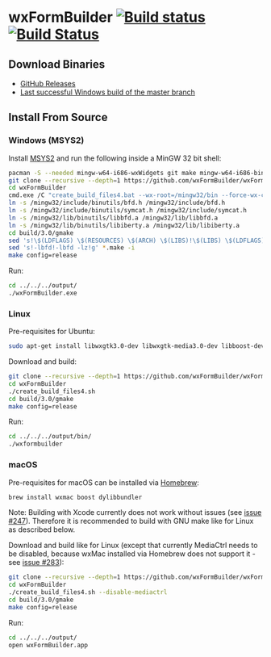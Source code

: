# wxFormBuilder [![Build status](https://ci.appveyor.com/api/projects/status/yxpn19g0st7l9r8x/branch/master?svg=true)](https://ci.appveyor.com/project/jhasse/wxformbuilder-461d5/branch/master) [![Build Status](https://travis-ci.org/wxFormBuilder/wxFormBuilder.svg?branch=master)](https://travis-ci.org/wxFormBuilder/wxFormBuilder)

## Download Binaries

* [GitHub Releases](https://github.com/wxFormBuilder/wxFormBuilder/releases)
* [Last successful Windows build of the master branch](https://ci.appveyor.com/api/projects/jhasse/wxformbuilder-461d5/artifacts/wxFormBuilder_win32.zip?branch=master)

## Install From Source

### Windows (MSYS2)

Install [MSYS2](http://msys2.github.io/) and run the following inside a MinGW 32 bit shell:

```sh
pacman -S --needed mingw-w64-i686-wxWidgets git make mingw-w64-i686-binutils mingw-w64-i686-gcc mingw-w64-i686-boost
git clone --recursive --depth=1 https://github.com/wxFormBuilder/wxFormBuilder
cd wxFormBuilder
cmd.exe /C "create_build_files4.bat --wx-root=/mingw32/bin --force-wx-config --disable-mediactrl"
ln -s /mingw32/include/binutils/bfd.h /mingw32/include/bfd.h
ln -s /mingw32/include/binutils/symcat.h /mingw32/include/symcat.h
ln -s /mingw32/lib/binutils/libbfd.a /mingw32/lib/libbfd.a
ln -s /mingw32/lib/binutils/libiberty.a /mingw32/lib/libiberty.a
cd build/3.0/gmake
sed 's!\$(LDFLAGS) \$(RESOURCES) \$(ARCH) \$(LIBS)!\$(LIBS) \$(LDFLAGS) \$(RESOURCES) \$(ARCH)!g' *.make -i
sed 's!-lbfd!-lbfd -lz!g' *.make -i
make config=release
```

Run:

```sh
cd ../../../output/
./wxFormBuilder.exe
```

### Linux

Pre-requisites for Ubuntu:

```sh
sudo apt-get install libwxgtk3.0-dev libwxgtk-media3.0-dev libboost-dev
```

Download and build:

```sh
git clone --recursive --depth=1 https://github.com/wxFormBuilder/wxFormBuilder
cd wxFormBuilder
./create_build_files4.sh
cd build/3.0/gmake
make config=release
```

Run:

```sh
cd ../../../output/bin/
./wxformbuilder
```

### macOS

Pre-requisites for macOS can be installed via [Homebrew](https://brew.sh/):

```sh
brew install wxmac boost dylibbundler
```

Note: Building with Xcode currently does not work without issues (see [issue #247](https://github.com/wxFormBuilder/wxFormBuilder/issues/247)). Therefore it is recommended to build with GNU make like for Linux as described below.

Download and build like for Linux (except that currently MediaCtrl needs to be disabled, because wxMac installed via Homebrew does not support it - see [issue #283](https://github.com/wxFormBuilder/wxFormBuilder/issues/283)):

```sh
git clone --recursive --depth=1 https://github.com/wxFormBuilder/wxFormBuilder
cd wxFormBuilder
./create_build_files4.sh --disable-mediactrl
cd build/3.0/gmake
make config=release
```

Run:

```sh
cd ../../../output/
open wxFormBuilder.app
```
